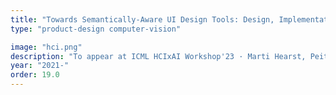 ```yaml
---
title: "Towards Semantically-Aware UI Design Tools: Design, Implementation and Evaluation of Semantic Grouping Guidelines"
type: "product-design computer-vision"

image: "hci.png"
description: "To appear at ICML HCIxAI Workshop'23 · Marti Hearst, Peitong Duan, Google Research"
year: "2021-"
order: 19.0
---
```

